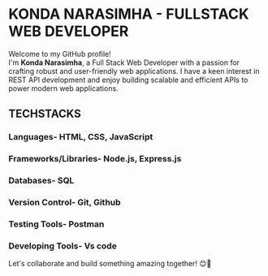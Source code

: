 # KONDA NARASIMHA - FULLSTACK WEB DEVELOPER
Welcome to my GitHub profile!</br>
I'm **Konda Narasimha**, a Full Stack Web Developer with a passion for crafting robust and user-friendly web applications. I have a keen interest in REST API development and enjoy building scalable and efficient APIs to power modern web applications. 

## TECHSTACKS
### Languages- HTML, CSS, JavaScript
### Frameworks/Libraries- Node.js, Express.js
### Databases- SQL
### Version Control- Git, Github
### Testing Tools- Postman
### Developing Tools- Vs code

Let's collaborate and build something amazing together! 😊🚀
